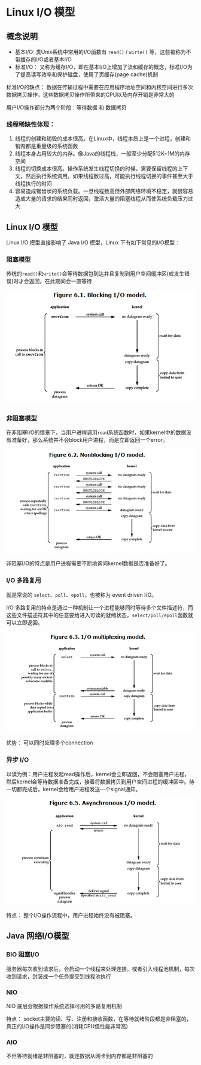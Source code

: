 # Linux I/O 模型

## 概念说明

+ 基本I/O: 类Unix系统中常用的I/O函数有 `read()` / `wirte()` 等，这些被称为不带缓存的I/O或者基本I/O
+ 标准I/O： 又称为缓存I/O，即在基本I/O上增加了流和缓存的概念，标准I/O为了提高读写效率和保护磁盘，使用了页缓存(page cache)机制

标准I/O的缺点： 数据在传输过程中需要在应用程序地址空间和内核空间进行多次数据拷贝操作，这些数据拷贝操作所带来的CPU以及内存开销是非常大的

用户I/O操作都分为两个阶段：等待数据 和 数据拷贝

### 线程稀缺性体现：

1. 线程的创建和销毁的成本很高。在Linux中，线程本质上是一个进程，创建和销毁都是重量级的系统函数
2. 线程本身占用较大的内存。像Java的线程栈，一般至少分配512K~1M的内存空间
3. 线程的切换成本很高。操作系统发生线程切换的时候，需要保留线程的上下文，然后执行系统调用。如果线程数过高，可能执行线程切换的事件甚至大于线程执行的时间
4. 容易造成锯齿状的系统负载。一旦线程数高但外部网络环境不稳定，就很容易造成大量的请求的结果同时返回，激活大量的阻塞线程从而使系统负载压力过大

## Linux I/O 模型

Linux I/O 模型直接影响了 Java I/O 模型，Linux 下有如下常见的I/O模型：

### 阻塞模型

传统的`read()`和`write()`会等待数据包到达并且复制到用户空间缓冲区(或发生错误)时才会返回，在此期间会一直等待

![](img/bio.png)

### 非阻塞模型

在非阻塞I/O的情景下，当用户进程调用`read`系统函数时，如果kernel中的数据没有准备好，那么系统并不会block用户进程，而是立即返回一个error。

![](img/nio.png)

非阻塞I/O的特点是用户进程需要不断地询问kernel数据是否准备好了。

### I/O 多路复用

就是常说的 `select`、`poll`、`epoll`，也被称为 event driven I/O。

I/O 多路复用的特点是通过一种机制让一个进程能够同时等待多个文件描述符，而这些文件描述符其中的任意要给进入可读的就绪状态，`select/poll/epoll`函数就可以立即返回。

![](img/mio.png)

优势： 可以同时处理多个connection

### 异步 I/O

以读为例：用户进程发起read操作后，kernel会立即返回，不会阻塞用户进程，然后kernel会等待数据准备完成，接着将数据拷贝到用户空间进程的缓冲区中。待一切都完成后，kernel会给用户进程发送一个signal通知。

![](img/aio.png)

特点： 整个I/O操作流程中，用户进程始终没有被阻塞。

## Java 网络I/O模型

### BIO 阻塞I/O

服务器每次收到请求后，会启动一个线程来处理连接。或者引入线程池机制，每次收到请求，封装成一个任务提交到线程池执行

### NIO

NIO 底层会根据操作系统选择可用的多路复用机制

特点： socket主要的读、写、注册和接收函数，在等待就绪阶段都是非阻塞的，真正的I/O操作是同步阻塞的(消耗CPU但性能非常高)

### AIO

不但等待就绪是非阻塞的，就连数据从网卡到内存都是非阻塞的
